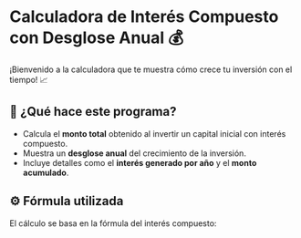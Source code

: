 # Calculadora de Interés Compuesto con Desglose Anual 💰

¡Bienvenido a la calculadora que te muestra cómo crece tu inversión con el tiempo! 📈

## 🚀 ¿Qué hace este programa?
- Calcula el **monto total** obtenido al invertir un capital inicial con interés compuesto.
- Muestra un **desglose anual** del crecimiento de la inversión.
- Incluye detalles como el **interés generado por año** y el **monto acumulado**.

## ⚙️ Fórmula utilizada
El cálculo se basa en la fórmula del interés compuesto: